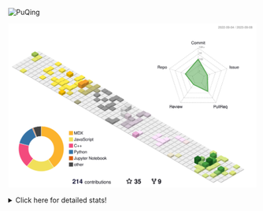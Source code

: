 ![PuQing](https://user-images.githubusercontent.com/27223114/171565019-9a56fae6-b08b-421f-99db-7e830da42371.png)

![](./profile-3d-contrib/profile-season-animate.svg)

<details>
<summary>Click here for detailed stats!</summary>

<!--START_SECTION:waka-->
![Lines of code](https://img.shields.io/badge/From%20Hello%20World%20I%27ve%20Written-786.5%20thousand%20lines%20of%20code-blue)

**🐱 My GitHub Data** 

> 📦 254.9 kB Used in GitHub's Storage 
 > 
> 🏆 162 Contributions in the Year 2023
 > 
> 🚫 Not Opted to Hire
 > 
> 📜 30 Public Repositories 
 > 
> 🔑 27 Private Repositories 
 > 
**I'm an Early 🐤** 

```text
🌞 Morning                383 commits         ███░░░░░░░░░░░░░░░░░░░░░░   13.76 % 
🌆 Daytime                1362 commits        ████████████░░░░░░░░░░░░░   48.94 % 
🌃 Evening                259 commits         ██░░░░░░░░░░░░░░░░░░░░░░░   09.31 % 
🌙 Night                  779 commits         ███████░░░░░░░░░░░░░░░░░░   27.99 % 
```


📊 **This Week I Spent My Time On** 

```text
💬 Programming Languages: 
Markdown                 5 hrs 24 mins       ████████████████████████░   95.23 % 
Python                   9 mins              █░░░░░░░░░░░░░░░░░░░░░░░░   02.89 % 
TeX                      5 mins              ░░░░░░░░░░░░░░░░░░░░░░░░░   01.72 % 
XML                      0 secs              ░░░░░░░░░░░░░░░░░░░░░░░░░   00.10 % 
TSQL                     0 secs              ░░░░░░░░░░░░░░░░░░░░░░░░░   00.04 % 

🔥 Editors: 
Obsidian                 5 hrs 24 mins       ████████████████████████░   95.23 % 
VS Code                  16 mins             █░░░░░░░░░░░░░░░░░░░░░░░░   04.77 % 

💻 Operating System: 
Windows                  5 hrs 34 mins       █████████████████████████   98.28 % 
WSL                      5 mins              ░░░░░░░░░░░░░░░░░░░░░░░░░   01.72 % 
```


<!--END_SECTION:waka-->
</details>
